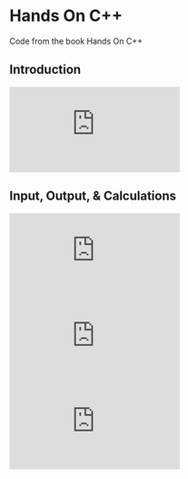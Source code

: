 # Hands On C++
Code from the book Hands On C++

## Introduction
![First Project](https://github.com/beef-erikson/HandsOnCPPCode/blob/master/Introduction/FirstProject/FirstProject/Source.cpp)

## Input, Output, & Calculations
![Getting and Outputting Weight](https://github.com/beef-erikson/HandsOnCPPCode/blob/master/Input%20Output%20and%20Calculations/Input01/Input01/Source.cpp)  
![Using scanf_s](https://github.com/beef-erikson/HandsOnCPPCode/blob/master/Input%20Output%20and%20Calculations/Input02/Input02/Source.cpp)  
![Get Date Example Using scanf_s](https://github.com/beef-erikson/HandsOnCPPCode/blob/master/Input%20Output%20and%20Calculations/GetDate/GetDate/Source.cpp)  
